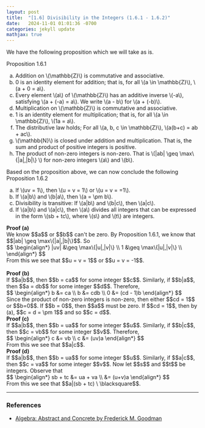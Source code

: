 ```yaml
---
layout: post
title:  "[1.6] Divisibility in the Integers (1.6.1 - 1.6.2)"
date:   2024-11-01 01:01:36 -0700
categories: jekyll update
mathjax: true
---
```

<!------------------------------------------------------------------------------------>
We have the following proposition which we will take as is.
<div class="peachheaderdiv">
Proposition 1.6.1
</div>
<div class="peachbodydiv">
<ol type="a">
	<li>Addition on \(\mathbb{Z}\) is commutative and associative.</li>
	<li>0 is an identity element for addition; that is, for all \(a \in \mathbb{Z}\), \(a + 0 = a\).</li>
	<li>Every element \(a\) of \(\mathbb{Z}\) has an additive inverse \(-a\), satisfying \(a + (-a) = a\). We write \(a - b\) for \(a + (-b)\).</li>
	<li>Multiplication on \(\mathbb{Z}\) is commutative and associative.</li>
	<li>1 is an identity element for multiplication; that is, for all \(a \in \mathbb{Z}\), \(1a = a\).</li>
	<li>The distributive law holds; For all \(a, b, c \in \mathbb{Z}\), \(a(b+c) = ab + ac\).</li>	
	<li>\(\mathbb{N}\) is closed under addition and multiplication. That is, the sum and product of positive integers is positive.</li>
	<li>The product of non-zero integers is non-zero. That is \(|ab| \geq \max\{|a|,|b|\} \) for non-zero integers \(a\) and \(b\).</li>
</ol>
</div>
Based on the proposition above, we can now conclude the following
<br>
<!------------------------------------------------------------------------------------>
<div class="peachheaderdiv">
Proposition 1.6.2
</div>
<div class="peachbodydiv">
<ol type="a">
	<li>If \(uv = 1\), then \(u = v = 1\) or \(u = v = =1\).</li>
	<li>If \(a|b\) and \(b|a\), then \(a = \pm b\).</li>
	<li>Divisibility is transitive: If \(a|b\) and \(b|c\), then \(a|c\).</li>
	<li>If \(a|b\) and \(a|c\), then \(a\) divides all integers that can be expressed in the form \(sb + tc\), where \(s\) and \(t\) are integers.</li>
</ol>
</div>
<!------------------------------------------------------------------------------------>
<b>Proof (a)</b><br>
We know $$a$$ or $$b$$ can't be zero. By Proposition 1.6.1, we know that $$|ab| \geq \max\{|a|,|b|\}$$. So 
<div> 
$$
\begin{align*}
|uv| &\geq \max\{|u|,|v|\} \\
1 &\geq \max\{|u|,|v|\} \\
\end{align*}
$$
</div>
From this we see that $$u = v = 1$$ or $$u = v = -1$$. <br>
<br>
<!------------------------------------------------------------------------------------>
<b>Proof (b)</b><br>
If $$a|b$$, then $$b = ca$$ for some integer $$c$$. Similarly, if $$b|a$$, then $$a = db$$ for some integer $$d$$. Therefore, 
<div> 
$$
\begin{align*}
b &= ca \\ 
b &= cdb \\
0 &= (cd - 1)b
\end{align*}
$$
</div>
Since the product of non-zero integers is non-zero, then either $$cd = 1$$ or $$b=0$$. If $$b = 0$$, then $$a$$ must be zero. If $$cd = 1$$, then by (a), $$c = d = \pm 1$$ and so $$c = d$$.
<br>
<!------------------------------------------------------------------------------------>
<b>Proof (c)</b><br>
If $$a|b$$, then $$b = ua$$ for some integer $$u$$. Similarly, if $$b|c$$, then $$c = vb$$ for some integer $$v$$. Therefore,
<div> 
$$
\begin{align*}
c &= vb \\ 
c &= (uv)a
\end{align*}
$$
</div>
From this we see that $$a|c$$.
<br>
<!------------------------------------------------------------------------------------>
<b>Proof (d)</b><br>
If $$a|b$$, then $$b = ua$$ for some integer $$u$$. Similarly, if $$a|c$$, then $$c = va$$ for some integer $$v$$. Now let $$s$$ and $$t$$ be integers. Observe that
<div> 
$$
\begin{align*}
sb + tc &= ua + va \\ 
        &= (u+v)a
\end{align*}
$$
</div>
From this we see that $$a|(sb + tc) \ \blacksquare$$.
<hr>

<!------------------------------------------------------------------------------------>
<h3>References</h3>
<ul>
<li><a href="https://homepage.divms.uiowa.edu/~goodman/algebrabook.dir/algebrabook.html">Algebra: Abstract and Concrete by Frederick M. Goodman</a></li>
</ul>






















